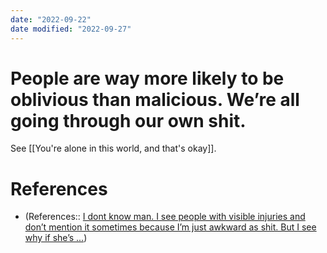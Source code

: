 ```yaml
---
date: "2022-09-22"
date modified: "2022-09-27"
---
```


# People are way more likely to be oblivious than malicious. We’re all going through our own shit.
See [[You're alone in this world, and that's okay]].

# References
- (References:: [I dont know man. I see people with visible injuries and don’t mention it sometimes because I’m just awkward as shit. But I see why if she’s ...](https://www.reddit.com/r/tennis/comments/xk0w4b/gavrilova_calls_out_other_wta_players_in_tokyo/ipbcvza/?utm_source=share&utm_medium=ios_app&utm_name=iossmf&context=3))
